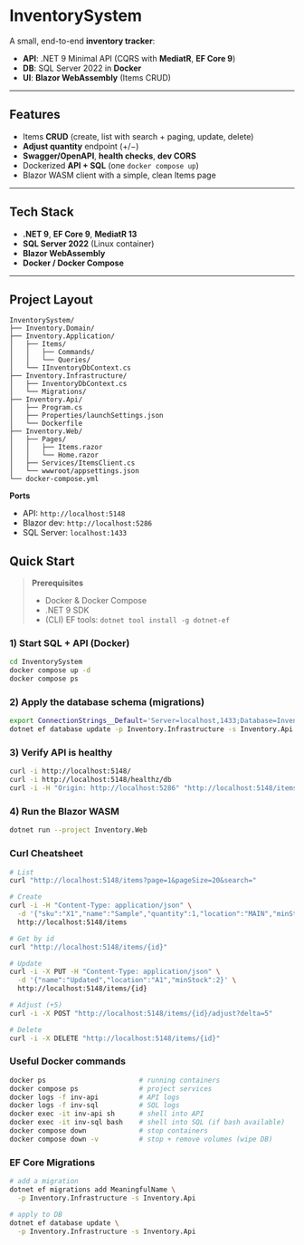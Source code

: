 # InventorySystem

A small, end-to-end **inventory tracker**:

- **API**: .NET 9 Minimal API (CQRS with **MediatR**, **EF Core 9**)
- **DB**: SQL Server 2022 in **Docker**
- **UI**: **Blazor WebAssembly** (Items CRUD)

---

## Features

- Items **CRUD** (create, list with search + paging, update, delete)
- **Adjust quantity** endpoint (+/−)
- **Swagger/OpenAPI**, **health checks**, **dev CORS**
- Dockerized **API + SQL** (one `docker compose up`)
- Blazor WASM client with a simple, clean Items page

---

## Tech Stack

- **.NET 9**, **EF Core 9**, **MediatR 13**
- **SQL Server 2022** (Linux container)
- **Blazor WebAssembly**
- **Docker / Docker Compose**

---

## Project Layout

```text
InventorySystem/
├── Inventory.Domain/
├── Inventory.Application/
│   ├── Items/
│   │   ├── Commands/
│   │   └── Queries/
│   └── IInventoryDbContext.cs
├── Inventory.Infrastructure/
│   ├── InventoryDbContext.cs
│   └── Migrations/
├── Inventory.Api/
│   ├── Program.cs
│   ├── Properties/launchSettings.json
│   └── Dockerfile
├── Inventory.Web/
│   ├── Pages/
│   │   ├── Items.razor
│   │   └── Home.razor
│   ├── Services/ItemsClient.cs
│   └── wwwroot/appsettings.json
└── docker-compose.yml
```





**Ports**

- API: `http://localhost:5148`
- Blazor dev: `http://localhost:5286`
- SQL Server: `localhost:1433`

## Quick Start

> **Prerequisites**  
> - Docker & Docker Compose  
> - .NET 9 SDK  
> - (CLI) EF tools: `dotnet tool install -g dotnet-ef`

### 1) Start SQL + API (Docker)

```bash
cd InventorySystem
docker compose up -d
docker compose ps
```

### 2) Apply the database schema (migrations)
```bash
export ConnectionStrings__Default='Server=localhost,1433;Database=InventoryDb;User Id=sa;Password=YourStrong!Passw0rd;TrustServerCertificate=true;'
dotnet ef database update -p Inventory.Infrastructure -s Inventory.Api
```


### 3) Verify API is healthy

```bash
curl -i http://localhost:5148/
curl -i http://localhost:5148/healthz/db
curl -i -H "Origin: http://localhost:5286" "http://localhost:5148/items?page=1&pageSize=20"
```


### 4) Run the Blazor WASM
```bash
dotnet run --project Inventory.Web
```


### Curl Cheatsheet

```bash
# List
curl "http://localhost:5148/items?page=1&pageSize=20&search="

# Create
curl -i -H "Content-Type: application/json" \
  -d '{"sku":"X1","name":"Sample","quantity":1,"location":"MAIN","minStock":0}' \
  http://localhost:5148/items

# Get by id
curl "http://localhost:5148/items/{id}"

# Update
curl -i -X PUT -H "Content-Type: application/json" \
  -d '{"name":"Updated","location":"A1","minStock":2}' \
  http://localhost:5148/items/{id}

# Adjust (+5)
curl -i -X POST "http://localhost:5148/items/{id}/adjust?delta=5"

# Delete
curl -i -X DELETE "http://localhost:5148/items/{id}"
```


### Useful Docker commands
```bash
docker ps                       # running containers
docker compose ps               # project services
docker logs -f inv-api          # API logs
docker logs -f inv-sql          # SQL logs
docker exec -it inv-api sh      # shell into API
docker exec -it inv-sql bash    # shell into SQL (if bash available)
docker compose down             # stop containers
docker compose down -v          # stop + remove volumes (wipe DB)
```


### EF Core Migrations
```bash
# add a migration
dotnet ef migrations add MeaningfulName \
  -p Inventory.Infrastructure -s Inventory.Api

# apply to DB
dotnet ef database update \
  -p Inventory.Infrastructure -s Inventory.Api
```

